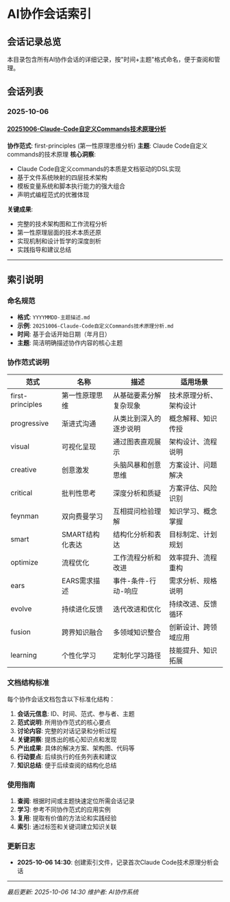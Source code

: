 # AI协作会话索引

## 会话记录总览

本目录包含所有AI协作会话的详细记录，按"时间+主题"格式命名，便于查阅和管理。

## 会话列表

### 2025-10-06

#### [20251006-Claude-Code自定义Commands技术原理分析](20251006-Claude-Code自定义Commands技术原理分析.md)

**协作范式**: first-principles (第一性原理思维分析)
**主题**: Claude Code自定义commands的技术原理
**核心洞察**:
- Claude Code自定义commands的本质是文档驱动的DSL实现
- 基于文件系统映射的四层技术架构
- 模板变量系统和脚本执行能力的强大组合
- 声明式编程范式的优雅体现

**关键成果**:
- 完整的技术架构图和工作流程分析
- 第一性原理层面的技术本质还原
- 实现机制和设计哲学的深度剖析
- 实践指导和建议总结

---

## 索引说明

### 命名规范

- **格式**: `YYYYMMDD-主题描述.md`
- **示例**: `20251006-Claude-Code自定义Commands技术原理分析.md`
- **时间**: 基于会话开始日期（年月日）
- **主题**: 简洁明确描述协作内容的核心主题

### 协作范式说明

| 范式 | 名称 | 描述 | 适用场景 |
|------|------|------|----------|
| first-principles | 第一性原理思维 | 从基础要素分解复杂现象 | 技术原理分析、架构设计 |
| progressive | 渐进式沟通 | 从类比到深入的逐步说明 | 概念解释、知识传授 |
| visual | 可视化呈现 | 通过图表直观展示 | 架构设计、流程说明 |
| creative | 创意激发 | 头脑风暴和创意思维 | 方案设计、问题解决 |
| critical | 批判性思考 | 深度分析和质疑 | 方案评估、风险识别 |
| feynman | 双向费曼学习 | 互相提问检验理解 | 知识学习、概念掌握 |
| smart | SMART结构化表达 | 结构化分析和表达 | 目标制定、计划规划 |
| optimize | 流程优化 | 工作流程分析和改进 | 效率提升、流程重构 |
| ears | EARS需求描述 | 事件-条件-行动-响应 | 需求分析、规格说明 |
| evolve | 持续进化反馈 | 迭代改进和优化 | 持续改进、反馈循环 |
| fusion | 跨界知识融合 | 多领域知识整合 | 创新设计、跨领域应用 |
| learning | 个性化学习 | 定制化学习路径 | 技能提升、知识拓展 |

### 文档结构标准

每个协作会话文档包含以下标准化结构：

1. **会话元信息**: ID、时间、范式、参与者、主题
2. **范式说明**: 所用协作范式的核心要点
3. **讨论内容**: 完整的对话记录和分析过程
4. **关键洞察**: 提炼出的核心知识点和发现
5. **产出成果**: 具体的解决方案、架构图、代码等
6. **行动要点**: 后续执行的任务列表和建议
7. **知识总结**: 便于后续查阅的结构化总结

### 使用指南

1. **查阅**: 根据时间或主题快速定位所需会话记录
2. **学习**: 参考不同协作范式的应用实例
3. **复用**: 提取有价值的方法论和实践经验
4. **索引**: 通过标签和关键词建立知识关联

### 更新日志

- **2025-10-06 14:30**: 创建索引文件，记录首次Claude Code技术原理分析会话

---

*最后更新: 2025-10-06 14:30*
*维护者: AI协作系统*
